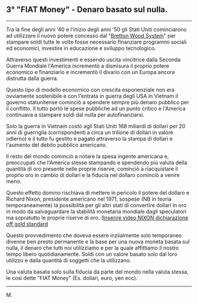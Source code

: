 ## 3° "FIAT Money" - Denaro basato sul nulla.
---
Tra la fine degli anni '40 e l'inizio degli anni '50 gli Stati Uniti cominciarono ad utilizzare il nuovo potere concesso dal "[Bretton Wood System](https://lockijohn.github.io/2022/01/16/Fiducia-nei-governi-Bretton-wood-System-/html)" per stampare soldi tutte le volte fosse necessario finanziare programmi sociali ed economici, investire in educazione e sviluppo tecnologico. 

Attraverso questi investimenti e essendo uscita vincitrice dalla Seconda Guerra Mondiale l'America incrementò a dismisura il proprio potere economico e finanziario e incrementò il divario con un Europa ancora distrutta dalla guerra.
 
Questo tipo di modello economico con crescita esponenziale non era ovviamente sostenibile e con l'entrata in guerra degli USA in Vietnam il governo statunitense cominciò a spendere sempre più denaro pubblico per il conflitto. Il tutto portò le spese pubbliche ad un punto critico e l'America continuava a stampare soldi dal nulla per autofinanziarsi.

Solo la guerra in Vietnam costò agli Stati Uniti 168 miliardi di dollari per 20 anni di guerriglia (corrispondenti a circa un trilione di dollari in valore odierno) e il tutto fu gestito e pagato attraverso la stampa di dollari e l'aumento del debito pubblico americano.

Il resto del mondo cominciò a notare la spesa ingente americana e, preoccupati che l'America stesse stampando e spendendo più valuta della quantità di oro presente nelle proprie riserve, cominciò a riacquistare il proprio oro in cambio di dollari e la fiducia nel dollaro cominciò a venire meno.

Questo effetto domino rischiava di mettere in pericolo il potere del dollaro e Richard Nixon, presidente americano nel 1971, sospese (NB in teoria temporaneamente) la possibilità per gli altri stati di convertire dollari in oro in modo da salvaguardare la stabilità monetaria mondiale dagli speculatori ma sopratutto le proprie riserve di oro. ([Inserire video NIXON dichiarazione off gold standard](https://www.youtube.com/watch?v=rcnhF09QN78&ab_channel=AlbertoVeronese)

Questo provvedimento che doveva essere inziialmente solo temporaneo divenne ben presto permanente e la base per una nuova moneta basata sul nulla, il denaro che tutti noi utilizziamo e per la quale affittiamo il nostro tempo libero quotidianamente. 
Soldi con un valore basato solo dal loro utilizzo e dalla quantità di soggetti che la utilizzano.

Una valuta basata solo sulla fiducia da parte del mondo nella valuta stessa, le così dette "FIAT Money" (Es. dollari, euro, yen ecc).

---

M.
